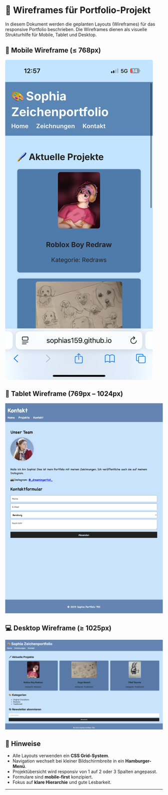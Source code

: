 # 📐 Wireframes für Portfolio-Projekt

In diesem Dokument werden die geplanten Layouts (Wireframes) für das responsive Portfolio beschrieben. Die Wireframes dienen als visuelle Strukturhilfe für Mobile, Tablet und Desktop.

## 📱 Mobile Wireframe (≤ 768px)
![Alt-Text](./Mobile.png)


## 📲 Tablet Wireframe (769px – 1024px)

![Alt-Text](./tablet.png)

## 💻 Desktop Wireframe (≥ 1025px)
![Alt-Text](./Desktop.png)

## 💬 Hinweise

- Alle Layouts verwenden ein **CSS Grid-System**.
- Navigation wechselt bei kleiner Bildschirmbreite in ein **Hamburger-Menü**.
- Projektübersicht wird responsiv von 1 auf 2 oder 3 Spalten angepasst.
- Formulare sind **mobile-first** konzipiert.
- Fokus auf **klare Hierarchie** und gute Lesbarkeit.

---

